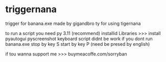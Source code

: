# triggernana
trigger for banana.exe
made by gigandbro
ty  for using tigernana

to run a script you need py 3.11 (recommend)
installid Libraries >>>  install pyautogui pyscreenshot keyboard
script didnt be work if you dont run banana.exe
stop by key S
start by key P 
(need be presed by english) 

if tou wanna support me >>> buymeacoffe.com/sorryban
